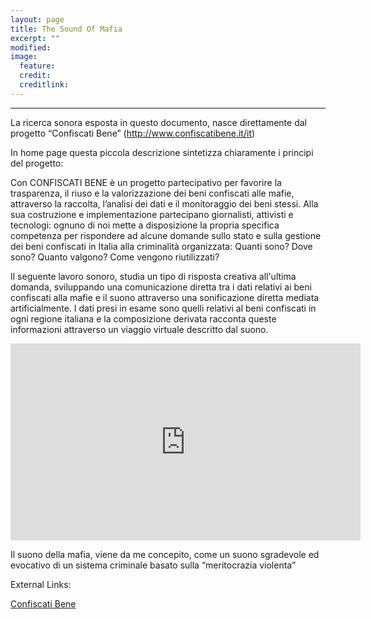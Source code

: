 ```yaml
---
layout: page
title: The Sound Of Mafia
excerpt: ""
modified: 
image:
  feature: 
  credit: 
  creditlink: 
---
```


---

La ricerca sonora esposta in questo documento, nasce direttamente dal progetto “Confiscati Bene” (http://www.confiscatibene.it/it)

In home page questa piccola descrizione sintetizza chiaramente i principi del progetto:

Con CONFISCATI BENE è un progetto partecipativo per favorire la trasparenza, il riuso e la valorizzazione dei beni confiscati alle mafie, attraverso la raccolta, l’analisi dei dati e il monitoraggio dei beni stessi. Alla sua costruzione e implementazione partecipano giornalisti, attivisti e tecnologi: ognuno di noi mette a disposizione la propria specifica competenza per rispondere ad alcune domande sullo stato e sulla gestione dei beni confiscati in Italia alla criminalità organizzata: Quanti sono? Dove sono? Quanto valgono? Come vengono riutilizzati?

Il seguente lavoro sonoro, studia un tipo di risposta creativa all'ultima domanda, sviluppando una comunicazione diretta tra i dati relativi ai beni confiscati alla mafie e il suono attraverso una sonificazione diretta mediata artificialmente.
I dati presi in esame sono quelli relativi al beni confiscati in ogni regione italiana e la composizione derivata racconta queste informazioni attraverso un viaggio virtuale descritto dal suono.

<iframe width="560" height="315" src="https://www.youtube.com/embed/8sIy-rP2feA" frameborder="0" allowfullscreen></iframe>

Il suono della mafia, viene da me concepito, come un suono sgradevole ed evocativo di un sistema criminale basato sulla “meritocrazia violenta”

External Links:

[Confiscati Bene](http://www.confiscatibene.it/it) 
